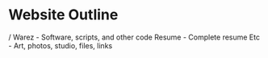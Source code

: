 # Website Outline
/
Warez - Software, scripts, and other code
Resume - Complete resume
Etc - Art, photos, studio, files, links
